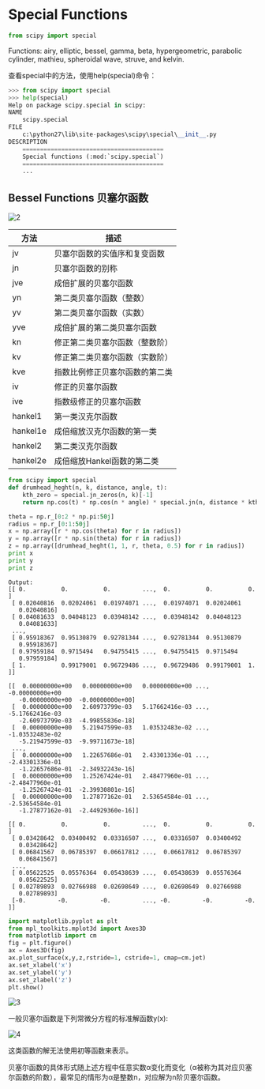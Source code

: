 # Special Functions

~~~python
from scipy import special
~~~

Functions: airy, elliptic, bessel, gamma, beta, hypergeometric, parabolic cylinder, mathieu, spheroidal wave, struve, and kelvin.

查看special中的方法，使用help(special)命令：

~~~python
>>> from scipy import special
>>> help(special)
Help on package scipy.special in scipy:
NAME
    scipy.special
FILE
    c:\python27\lib\site-packages\scipy\special\__init__.py
DESCRIPTION
    ========================================
    Special functions (:mod:`scipy.special`)
    ========================================
    ...
~~~

## Bessel Functions  贝塞尔函数

![2](C:\Users\kevinelstri\Desktop\2.png)

| 方法       | 描述               |
| -------- | ---------------- |
| jv       | 贝塞尔函数的实值序和复变函数   |
| jn       | 贝塞尔函数的别称         |
| jve      | 成倍扩展的贝塞尔函数       |
| yn       | 第二类贝塞尔函数（整数）     |
| yv       | 第二类贝塞尔函数（实数）     |
| yve      | 成倍扩展的第二类贝塞尔函数    |
| kn       | 修正第二类贝塞尔函数（整数阶）  |
| kv       | 修正第二类贝塞尔函数（实数阶）  |
| kve      | 指数比例修正贝塞尔函数的第二类  |
| iv       | 修正的贝塞尔函数         |
| ive      | 指数级修正的贝塞尔函数      |
| hankel1  | 第一类汉克尔函数         |
| hankel1e | 成倍缩放汉克尔函数的第一类    |
| hankel2  | 第二类汉克尔函数         |
| hankel2e | 成倍缩放Hankel函数的第二类 |



~~~python
from scipy import special
def drumhead_heght(n, k, distance, angle, t):
    kth_zero = special.jn_zeros(n, k)[-1]
    return np.cos(t) * np.cos(n * angle) * special.jn(n, distance * kth_zero)

theta = np.r_[0:2 * np.pi:50j]
radius = np.r_[0:1:50j]
x = np.array([r * np.cos(theta) for r in radius])
y = np.array([r * np.sin(theta) for r in radius])
z = np.array([drumhead_heght(1, 1, r, theta, 0.5) for r in radius])
print x
print y
print z
~~~

~~~
Output:
[[ 0.          0.          0.         ...,  0.          0.          0.        ]
 [ 0.02040816  0.02024061  0.01974071 ...,  0.01974071  0.02024061
   0.02040816]
 [ 0.04081633  0.04048123  0.03948142 ...,  0.03948142  0.04048123
   0.04081633]
 ..., 
 [ 0.95918367  0.95130879  0.92781344 ...,  0.92781344  0.95130879
   0.95918367]
 [ 0.97959184  0.9715494   0.94755415 ...,  0.94755415  0.9715494
   0.97959184]
 [ 1.          0.99179001  0.96729486 ...,  0.96729486  0.99179001  1.        ]]

[[  0.00000000e+00   0.00000000e+00   0.00000000e+00 ...,  -0.00000000e+00
   -0.00000000e+00  -0.00000000e+00]
 [  0.00000000e+00   2.60973799e-03   5.17662416e-03 ...,  -5.17662416e-03
   -2.60973799e-03  -4.99855836e-18]
 [  0.00000000e+00   5.21947599e-03   1.03532483e-02 ...,  -1.03532483e-02
   -5.21947599e-03  -9.99711673e-18]
 ..., 
 [  0.00000000e+00   1.22657686e-01   2.43301336e-01 ...,  -2.43301336e-01
   -1.22657686e-01  -2.34932243e-16]
 [  0.00000000e+00   1.25267424e-01   2.48477960e-01 ...,  -2.48477960e-01
   -1.25267424e-01  -2.39930801e-16]
 [  0.00000000e+00   1.27877162e-01   2.53654584e-01 ...,  -2.53654584e-01
   -1.27877162e-01  -2.44929360e-16]]

[[ 0.          0.          0.         ...,  0.          0.          0.        ]
 [ 0.03428642  0.03400492  0.03316507 ...,  0.03316507  0.03400492
   0.03428642]
 [ 0.06841567  0.06785397  0.06617812 ...,  0.06617812  0.06785397
   0.06841567]
 ..., 
 [ 0.05622525  0.05576364  0.05438639 ...,  0.05438639  0.05576364
   0.05622525]
 [ 0.02789893  0.02766988  0.02698649 ...,  0.02698649  0.02766988
   0.02789893]
 [-0.         -0.         -0.         ..., -0.         -0.         -0.        ]]
~~~

~~~python
import matplotlib.pyplot as plt
from mpl_toolkits.mplot3d import Axes3D
from matplotlib import cm
fig = plt.figure()
ax = Axes3D(fig)
ax.plot_surface(x,y,z,rstride=1, cstride=1, cmap=cm.jet)
ax.set_xlabel('x')
ax.set_ylabel('y')
ax.set_zlabel('z')
plt.show()
~~~

![3](C:\Users\kevinelstri\Desktop\3.png)

一般贝塞尔函数是下列常微分方程的标准解函数y(x):

![4](C:\Users\kevinelstri\Desktop\4.png)

这类函数的解无法使用初等函数来表示。

贝塞尔函数的具体形式随上述方程中任意实数α变化而变化（α被称为其对应贝塞尔函数的阶数），最常见的情形为α是整数n，对应解为n阶贝塞尔函数。